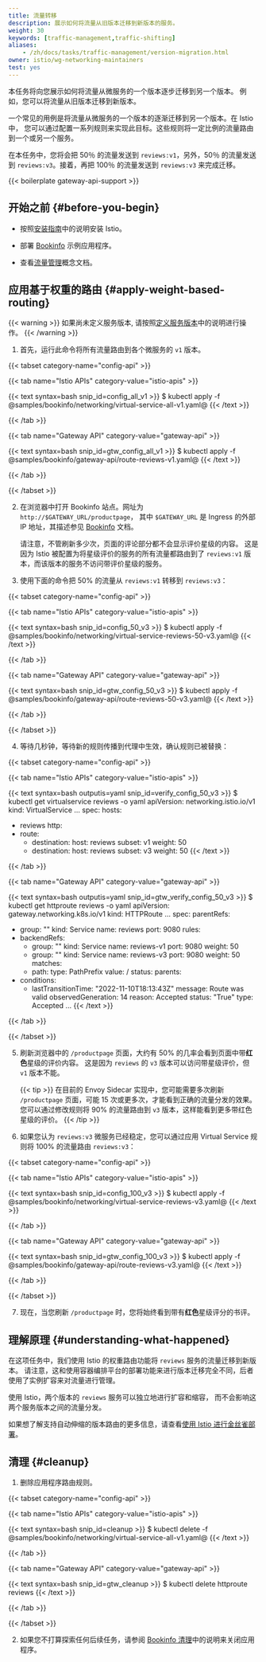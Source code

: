 ```yaml
---
title: 流量转移
description: 展示如何将流量从旧版本迁移到新版本的服务。
weight: 30
keywords: [traffic-management,traffic-shifting]
aliases:
    - /zh/docs/tasks/traffic-management/version-migration.html
owner: istio/wg-networking-maintainers
test: yes
---
```

<!-- markdownlint-disable-file MD007 -->

本任务将向您展示如何将流量从微服务的一个版本逐步迁移到另一个版本。
例如，您可以将流量从旧版本迁移到新版本。

一个常见的用例是将流量从微服务的一个版本的逐渐迁移到另一个版本。在 Istio 中，
您可以通过配置一系列规则来实现此目标。这些规则将一定比例的流量路由到一个或另一个服务。

在本任务中，您将会把 50％ 的流量发送到 `reviews:v1`，另外，50％ 的流量发送到
`reviews:v3`。接着，再把 100％ 的流量发送到 `reviews:v3` 来完成迁移。

{{< boilerplate gateway-api-support >}}

## 开始之前 {#before-you-begin}

* 按照[安装指南](/zh/docs/setup/)中的说明安装 Istio。

* 部署 [Bookinfo](/zh/docs/examples/bookinfo/) 示例应用程序。

* 查看[流量管理](/zh/docs/concepts/traffic-management)概念文档。

## 应用基于权重的路由 {#apply-weight-based-routing}

{{< warning >}}
如果尚未定义服务版本, 请按照[定义服务版本](/zh/docs/examples/bookinfo/#define-the-service-versions)中的说明进行操作。
{{< /warning >}}

1.  首先，运行此命令将所有流量路由到各个微服务的 `v1` 版本。

{{< tabset category-name="config-api" >}}

{{< tab name="Istio APIs" category-value="istio-apis" >}}

{{< text syntax=bash snip_id=config_all_v1 >}}
$ kubectl apply -f @samples/bookinfo/networking/virtual-service-all-v1.yaml@
{{< /text >}}

{{< /tab >}}

{{< tab name="Gateway API" category-value="gateway-api" >}}

{{< text syntax=bash snip_id=gtw_config_all_v1 >}}
$ kubectl apply -f @samples/bookinfo/gateway-api/route-reviews-v1.yaml@
{{< /text >}}

{{< /tab >}}

{{< /tabset >}}

2)  在浏览器中打开 Bookinfo 站点。网址为 `http://$GATEWAY_URL/productpage`，
    其中 `$GATEWAY_URL` 是 Ingress 的外部 IP 地址，其描述参见
    [Bookinfo](/zh/docs/examples/bookinfo/#determine-the-ingress-IP-and-port)
    文档。

    请注意，不管刷新多少次，页面的评论部分都不会显示评价星级的内容。
    这是因为 Istio 被配置为将星级评价的服务的所有流量都路由到了
    `reviews:v1` 版本，而该版本的服务不访问带评价星级的服务。

3)  使用下面的命令把 50% 的流量从 `reviews:v1` 转移到 `reviews:v3`：

{{< tabset category-name="config-api" >}}

{{< tab name="Istio APIs" category-value="istio-apis" >}}

{{< text syntax=bash snip_id=config_50_v3 >}}
$ kubectl apply -f @samples/bookinfo/networking/virtual-service-reviews-50-v3.yaml@
{{< /text >}}

{{< /tab >}}

{{< tab name="Gateway API" category-value="gateway-api" >}}

{{< text syntax=bash snip_id=gtw_config_50_v3 >}}
$ kubectl apply -f @samples/bookinfo/gateway-api/route-reviews-50-v3.yaml@
{{< /text >}}

{{< /tab >}}

{{< /tabset >}}

4) 等待几秒钟，等待新的规则传播到代理中生效，确认规则已被替换：

{{< tabset category-name="config-api" >}}

{{< tab name="Istio APIs" category-value="istio-apis" >}}

{{< text syntax=bash outputis=yaml snip_id=verify_config_50_v3 >}}
$ kubectl get virtualservice reviews -o yaml
apiVersion: networking.istio.io/v1
kind: VirtualService
...
spec:
  hosts:
  - reviews
  http:
  - route:
    - destination:
        host: reviews
        subset: v1
      weight: 50
    - destination:
        host: reviews
        subset: v3
      weight: 50
{{< /text >}}

{{< /tab >}}

{{< tab name="Gateway API" category-value="gateway-api" >}}

{{< text syntax=bash outputis=yaml snip_id=gtw_verify_config_50_v3 >}}
$ kubectl get httproute reviews -o yaml
apiVersion: gateway.networking.k8s.io/v1
kind: HTTPRoute
...
spec:
  parentRefs:
  - group: ""
    kind: Service
    name: reviews
    port: 9080
  rules:
  - backendRefs:
    - group: ""
      kind: Service
      name: reviews-v1
      port: 9080
      weight: 50
    - group: ""
      kind: Service
      name: reviews-v3
      port: 9080
      weight: 50
    matches:
    - path:
        type: PathPrefix
        value: /
status:
  parents:
  - conditions:
    - lastTransitionTime: "2022-11-10T18:13:43Z"
      message: Route was valid
      observedGeneration: 14
      reason: Accepted
      status: "True"
      type: Accepted
...
{{< /text >}}

{{< /tab >}}

{{< /tabset >}}

5)  刷新浏览器中的 `/productpage` 页面，大约有 50% 的几率会看到页面中带**红色**星级的评价内容。
    这是因为 `reviews` 的 `v3` 版本可以访问带星级评价，但 `v1` 版本不能。

    {{< tip >}}
    在目前的 Envoy Sidecar 实现中，您可能需要多次刷新 `/productpage` 页面，可能
    15 次或更多次，才能看到正确的流量分发的效果。您可以通过修改规则将 90% 的流量路由到
    `v3` 版本，这样能看到更多带红色星级的评价。
    {{< /tip >}}

6)  如果您认为 `reviews:v3` 微服务已经稳定，您可以通过应用 Virtual Service
    规则将 100% 的流量路由 `reviews:v3`：

{{< tabset category-name="config-api" >}}

{{< tab name="Istio APIs" category-value="istio-apis" >}}

{{< text syntax=bash snip_id=config_100_v3 >}}
$ kubectl apply -f @samples/bookinfo/networking/virtual-service-reviews-v3.yaml@
{{< /text >}}

{{< /tab >}}

{{< tab name="Gateway API" category-value="gateway-api" >}}

{{< text syntax=bash snip_id=gtw_config_100_v3 >}}
$ kubectl apply -f @samples/bookinfo/gateway-api/route-reviews-v3.yaml@
{{< /text >}}

{{< /tab >}}

{{< /tabset >}}

7) 现在，当您刷新 `/productpage` 时，您将始终看到带有**红色**星级评分的书评。

## 理解原理 {#understanding-what-happened}

在这项任务中，我们使用 Istio 的权重路由功能将 `reviews` 服务的流量迁移到新版本。
请注意，这和使用容器编排平台的部署功能来进行版本迁移完全不同，后者使用了实例扩容来对流量进行管理。

使用 Istio，两个版本的 `reviews` 服务可以独立地进行扩容和缩容，
而不会影响这两个服务版本之间的流量分发。

如果想了解支持自动伸缩的版本路由的更多信息，请查看[使用 Istio 进行金丝雀部署](/zh/blog/2017/0.1-canary/)。

## 清理 {#cleanup}

1. 删除应用程序路由规则。

{{< tabset category-name="config-api" >}}

{{< tab name="Istio APIs" category-value="istio-apis" >}}

{{< text syntax=bash snip_id=cleanup >}}
$ kubectl delete -f @samples/bookinfo/networking/virtual-service-all-v1.yaml@
{{< /text >}}

{{< /tab >}}

{{< tab name="Gateway API" category-value="gateway-api" >}}

{{< text syntax=bash snip_id=gtw_cleanup >}}
$ kubectl delete httproute reviews
{{< /text >}}

{{< /tab >}}

{{< /tabset >}}

2) 如果您不打算探索任何后续任务，请参阅 [Bookinfo 清理](/zh/docs/examples/bookinfo/#cleanup)中的说明来关闭应用程序。

